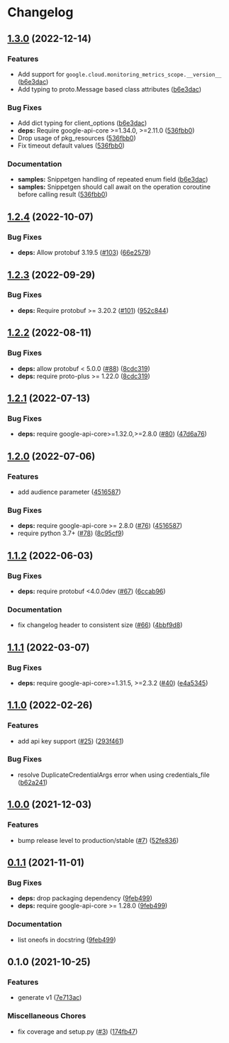 # Changelog

## [1.3.0](https://github.com/googleapis/python-monitoring-metrics-scopes/compare/v1.2.4...v1.3.0) (2022-12-14)


### Features

* Add support for `google.cloud.monitoring_metrics_scope.__version__` ([b6e3dac](https://github.com/googleapis/python-monitoring-metrics-scopes/commit/b6e3dacc878778fbc38b1702db24175830534fd3))
* Add typing to proto.Message based class attributes ([b6e3dac](https://github.com/googleapis/python-monitoring-metrics-scopes/commit/b6e3dacc878778fbc38b1702db24175830534fd3))


### Bug Fixes

* Add dict typing for client_options ([b6e3dac](https://github.com/googleapis/python-monitoring-metrics-scopes/commit/b6e3dacc878778fbc38b1702db24175830534fd3))
* **deps:** Require google-api-core &gt;=1.34.0, >=2.11.0  ([536fbb0](https://github.com/googleapis/python-monitoring-metrics-scopes/commit/536fbb017a3055b25b8787b788e34ed3f75e0ea8))
* Drop usage of pkg_resources ([536fbb0](https://github.com/googleapis/python-monitoring-metrics-scopes/commit/536fbb017a3055b25b8787b788e34ed3f75e0ea8))
* Fix timeout default values ([536fbb0](https://github.com/googleapis/python-monitoring-metrics-scopes/commit/536fbb017a3055b25b8787b788e34ed3f75e0ea8))


### Documentation

* **samples:** Snippetgen handling of repeated enum field ([b6e3dac](https://github.com/googleapis/python-monitoring-metrics-scopes/commit/b6e3dacc878778fbc38b1702db24175830534fd3))
* **samples:** Snippetgen should call await on the operation coroutine before calling result ([536fbb0](https://github.com/googleapis/python-monitoring-metrics-scopes/commit/536fbb017a3055b25b8787b788e34ed3f75e0ea8))

## [1.2.4](https://github.com/googleapis/python-monitoring-metrics-scopes/compare/v1.2.3...v1.2.4) (2022-10-07)


### Bug Fixes

* **deps:** Allow protobuf 3.19.5 ([#103](https://github.com/googleapis/python-monitoring-metrics-scopes/issues/103)) ([66e2579](https://github.com/googleapis/python-monitoring-metrics-scopes/commit/66e2579bb8f3ac720ece805eeee6f92e34342636))

## [1.2.3](https://github.com/googleapis/python-monitoring-metrics-scopes/compare/v1.2.2...v1.2.3) (2022-09-29)


### Bug Fixes

* **deps:** Require protobuf >= 3.20.2 ([#101](https://github.com/googleapis/python-monitoring-metrics-scopes/issues/101)) ([952c844](https://github.com/googleapis/python-monitoring-metrics-scopes/commit/952c84435472ddcc15fa12f1df157cbbe8a7edfc))

## [1.2.2](https://github.com/googleapis/python-monitoring-metrics-scopes/compare/v1.2.1...v1.2.2) (2022-08-11)


### Bug Fixes

* **deps:** allow protobuf < 5.0.0 ([#88](https://github.com/googleapis/python-monitoring-metrics-scopes/issues/88)) ([8cdc319](https://github.com/googleapis/python-monitoring-metrics-scopes/commit/8cdc3191c56e84ee28e87dd22f0354ab9c6ca4e7))
* **deps:** require proto-plus >= 1.22.0 ([8cdc319](https://github.com/googleapis/python-monitoring-metrics-scopes/commit/8cdc3191c56e84ee28e87dd22f0354ab9c6ca4e7))

## [1.2.1](https://github.com/googleapis/python-monitoring-metrics-scopes/compare/v1.2.0...v1.2.1) (2022-07-13)


### Bug Fixes

* **deps:** require google-api-core>=1.32.0,>=2.8.0 ([#80](https://github.com/googleapis/python-monitoring-metrics-scopes/issues/80)) ([47d6a76](https://github.com/googleapis/python-monitoring-metrics-scopes/commit/47d6a7699decf882ca81a69f0abba82d43bf8ed1))

## [1.2.0](https://github.com/googleapis/python-monitoring-metrics-scopes/compare/v1.1.2...v1.2.0) (2022-07-06)


### Features

* add audience parameter ([4516587](https://github.com/googleapis/python-monitoring-metrics-scopes/commit/4516587e9284af1041949066788c8cce84ac5bc9))


### Bug Fixes

* **deps:** require google-api-core >= 2.8.0 ([#76](https://github.com/googleapis/python-monitoring-metrics-scopes/issues/76)) ([4516587](https://github.com/googleapis/python-monitoring-metrics-scopes/commit/4516587e9284af1041949066788c8cce84ac5bc9))
* require python 3.7+ ([#78](https://github.com/googleapis/python-monitoring-metrics-scopes/issues/78)) ([8c95cf9](https://github.com/googleapis/python-monitoring-metrics-scopes/commit/8c95cf981df325d68214d4dd61482ffe5a2dfd69))

## [1.1.2](https://github.com/googleapis/python-monitoring-metrics-scopes/compare/v1.1.1...v1.1.2) (2022-06-03)


### Bug Fixes

* **deps:** require protobuf <4.0.0dev ([#67](https://github.com/googleapis/python-monitoring-metrics-scopes/issues/67)) ([6ccab96](https://github.com/googleapis/python-monitoring-metrics-scopes/commit/6ccab968c48e88d9159afc9d87bf13bd53dd5d7e))


### Documentation

* fix changelog header to consistent size ([#66](https://github.com/googleapis/python-monitoring-metrics-scopes/issues/66)) ([4bbf9d8](https://github.com/googleapis/python-monitoring-metrics-scopes/commit/4bbf9d87432aaf9a981d4a834f187bf12568b218))

## [1.1.1](https://github.com/googleapis/python-monitoring-metrics-scopes/compare/v1.1.0...v1.1.1) (2022-03-07)


### Bug Fixes

* **deps:** require google-api-core>=1.31.5, >=2.3.2 ([#40](https://github.com/googleapis/python-monitoring-metrics-scopes/issues/40)) ([e4a5345](https://github.com/googleapis/python-monitoring-metrics-scopes/commit/e4a5345696dcc11faeb1ded1b1e5c774c02caefa))

## [1.1.0](https://github.com/googleapis/python-monitoring-metrics-scopes/compare/v1.0.0...v1.1.0) (2022-02-26)


### Features

* add api key support ([#25](https://github.com/googleapis/python-monitoring-metrics-scopes/issues/25)) ([293f461](https://github.com/googleapis/python-monitoring-metrics-scopes/commit/293f4619582a8fec50cc2a85012c9b94d13ac050))


### Bug Fixes

* resolve DuplicateCredentialArgs error when using credentials_file ([b62a241](https://github.com/googleapis/python-monitoring-metrics-scopes/commit/b62a241938707ae4bb9eeb479b3a54a07115625b))

## [1.0.0](https://www.github.com/googleapis/python-monitoring-metrics-scopes/compare/v0.1.1...v1.0.0) (2021-12-03)


### Features

* bump release level to production/stable ([#7](https://www.github.com/googleapis/python-monitoring-metrics-scopes/issues/7)) ([52fe836](https://www.github.com/googleapis/python-monitoring-metrics-scopes/commit/52fe8369d035a1f906488789948dab480eaca59b))

## [0.1.1](https://www.github.com/googleapis/python-monitoring-metrics-scopes/compare/v0.1.0...v0.1.1) (2021-11-01)


### Bug Fixes

* **deps:** drop packaging dependency ([9feb499](https://www.github.com/googleapis/python-monitoring-metrics-scopes/commit/9feb499955b72a236e6ef2c7041bb3d413888bc3))
* **deps:** require google-api-core >= 1.28.0 ([9feb499](https://www.github.com/googleapis/python-monitoring-metrics-scopes/commit/9feb499955b72a236e6ef2c7041bb3d413888bc3))


### Documentation

* list oneofs in docstring ([9feb499](https://www.github.com/googleapis/python-monitoring-metrics-scopes/commit/9feb499955b72a236e6ef2c7041bb3d413888bc3))

## 0.1.0 (2021-10-25)


### Features

* generate v1 ([7e713ac](https://www.github.com/googleapis/python-monitoring-metrics-scopes/commit/7e713ac425d17d6c3f5393408d75e8d24428409f))


### Miscellaneous Chores

* fix coverage and setup.py ([#3](https://www.github.com/googleapis/python-monitoring-metrics-scopes/issues/3)) ([174fb47](https://www.github.com/googleapis/python-monitoring-metrics-scopes/commit/174fb4758d218bbe588efa5e72f5ac88a7f9cfa6))
